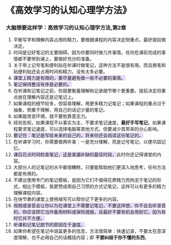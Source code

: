 # 《高效学习的认知心理学方法》
### 大脑想要这样学：高效学习的认知心理学方法,第2章


1. 平衡写字和理解内容占用的精力，要根据课程的内容决定侧重点，最好提前做决定。
2. 时间是记好笔记的主要阻碍，因为你要同时做几件事情。任何在课前完成的事情都不要带到课上，要做好充分的准备。
3. 关于带上记号笔和便利贴在听课时做笔记，这种方法不是很有用。而且换笔和贴便利贴还会占用时间和精力，没有太多必要。
4. <span style='background: #e6dcf9;'>课堂上精力是有限的，要尽量避免做一些不必要的事情。</span>
5. <span style='background: #e6dcf9;'>笔记保持整洁有序是必要的。</span>
6. 在听课和记笔记之前，你就要衡量理解和记录细节哪个更重要。提前决定将重点放在理解内容还是记笔记上。
7. 如果课程的细节较多，但容易理解，用更多精力记笔记；如果课程的重点过于抽象，侧重于理解，用自己的话记少量的笔记。
8. 如果能改变环境，就不要依靠意志力。
9. 经验告知，如果课程不以事实为主，不要求笔记速度，<strong>最好手写笔记</strong>。如果课程要求笔记速度，可以选择电脑等其他方式，但要减少其带来的分心影响。
10. <span style='background: #e6dcf9;'>要记住：笔记是写给未来的自己的，将来你还会阅读这份笔记的。</span>
11. 在听课学习时，你需要做两件事：一是充分理解，而是记号笔记，以便巩固记忆。
12. <span style='background: #e6dcf9;'>课后花点时间检查笔记，这是查漏补缺的最佳时段，</span>此时你还记得课堂的内容。
13. 大部分人的记笔记的水平都很糟糕，只要能帮助他们更深入地思考，任何方法都是有用的。
14. 不建议使用专门的笔记模板，是因为它们不值得花费精力而拘泥于笔记的形式，相比于模板，我更赞成用自己习惯的方式记笔记，这样可以有更多的精力理解课程内容。
15. 在快节奏的课堂上使用缩写可以帮你记下更多的内容。
16. <span style='background: #e6dcf9;'>视频或录音会让你以为在课堂上不需要记笔记，不要这样想，你不会去听录音的。你应该把它当作备用材料或保险措施，且最好不要有机会用到它。因为有时它并不方便。</span>
17. <span style='background: #e6dcf9;'>听课和记笔记脱节的原因在于速度。</span>
18. 如果你希望在笔记中涵盖更多的信息，方法很简单：快速记录，不要太在意深度理解，也不必用自己的话概括内容；即 <strong>不要纠结于你不懂的东西</strong>。